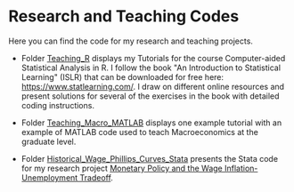 # Research and Teaching Codes

Here you can find the code for my research and teaching projects.

* Folder [Teaching_R](https://github.com/RicardoGabriel/Research/tree/main/Teaching_R) displays my Tutorials for the course Computer-aided Statistical Analysis in R. I follow the book "An Introduction to Statistical Learning" (ISLR) that can be downloaded for free here: https://www.statlearning.com/. I draw on different online resources and present solutions for several of the exercises in the book with detailed coding instructions.

* Folder [Teaching_Macro_MATLAB](https://github.com/RicardoGabriel/Research/tree/main/Teaching_Macro_MATLAB) displays one example tutorial with an example of MATLAB code used to teach Macroeconomics at the graduate level.

* Folder [Historical_Wage_Phillips_Curves_Stata](https://github.com/RicardoGabriel/Research/tree/main/Historical_Wage_Phillips_Curves_Stata) presents the Stata code for my research project [Monetary Policy and the Wage Inflation-Unemployment Tradeoff](https://www.ricardoduquegabriel.com/publication/gabriel_2020_hwpc/).
